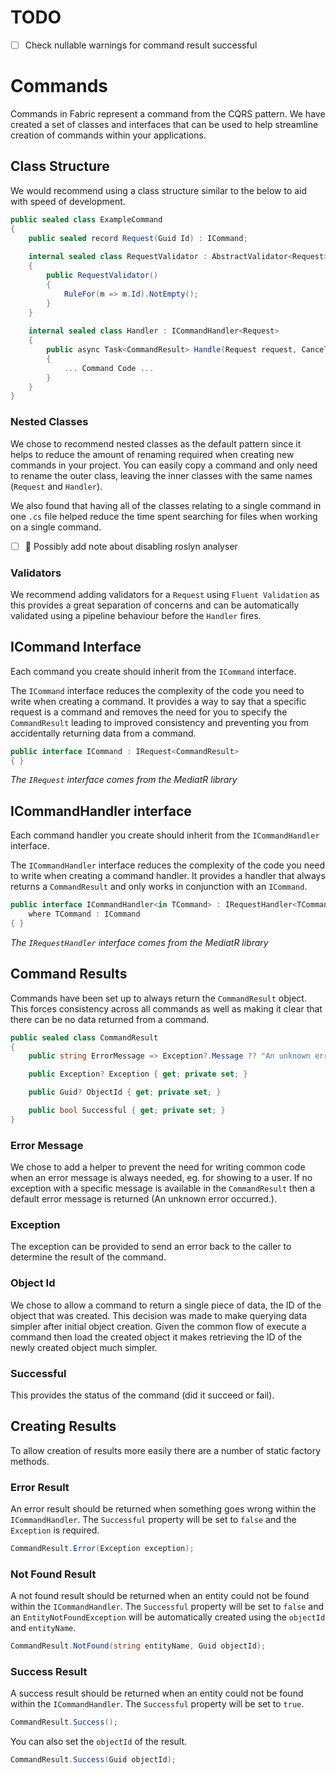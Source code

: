 # TODO

- [ ] Check nullable warnings for command result successful

# Commands
Commands in Fabric represent a command from the CQRS pattern. We have created a set of classes and interfaces that can be used to help streamline creation of commands within your applications.

## Class Structure
We would recommend using a class structure similar to the below to aid with speed of development.

```csharp
public sealed class ExampleCommand
{
    public sealed record Request(Guid Id) : ICommand;
    
    internal sealed class RequestValidator : AbstractValidator<Request>
    {
        public RequestValidator()
        {
            RuleFor(m => m.Id).NotEmpty();
        }
    }
    
    internal sealed class Handler : ICommandHandler<Request>
    {
        public async Task<CommandResult> Handle(Request request, CancellationToken cancellationToken)
        {
            ... Command Code ...
        }
    }
}
```

### Nested Classes
We chose to recommend nested classes as the default pattern since it helps to reduce the amount of renaming required when creating new commands in your project. You can easily copy a command and only need to rename the outer class, leaving the inner classes with the same names (`Request` and `Handler`).

We also found that having all of the classes relating to a single command in one `.cs` file helped reduce the time spent searching for files when working on a single command.

- [ ] 📝 Possibly add note about disabling roslyn analyser

### Validators
We recommend adding validators for a `Request` using `Fluent Validation` as this provides a great separation of concerns and can be automatically validated using a pipeline behaviour before the `Handler` fires.

## ICommand Interface
Each command you create should inherit from the `ICommand` interface. 

The `ICommand` interface reduces the complexity of the code you need to write when creating a command. It provides a way to say that a specific request is a command and removes the need for you to specify the `CommandResult` leading to improved consistency and preventing you from accidentally returning data from a command.

```csharp
public interface ICommand : IRequest<CommandResult>
{ }
```

_The `IRequest` interface comes from the MediatR library_

## ICommandHandler interface
Each command handler you create should inherit from the `ICommandHandler` interface.

The `ICommandHandler` interface reduces the complexity of the code you need to write when creating a command handler. It provides a handler that always returns a `CommandResult` and only works in conjunction with an `ICommand`. 

```csharp
public interface ICommandHandler<in TCommand> : IRequestHandler<TCommand, CommandResult>
    where TCommand : ICommand
{ }
```

_The `IRequestHandler` interface comes from the MediatR library_

## Command Results
Commands have been set up to always return the `CommandResult` object. This forces consistency across all commands as well as making it clear that there can be no data returned from a command.

```csharp
public sealed class CommandResult
{
    public string ErrorMessage => Exception?.Message ?? "An unknown error occurred.";

    public Exception? Exception { get; private set; }

    public Guid? ObjectId { get; private set; }

    public bool Successful { get; private set; }
}
```

### Error Message
We chose to add a helper to prevent the need for writing common code when an error message is always needed, eg. for showing to a user. If no exception with a specific message is available in the `CommandResult` then a default error message is returned (An unknown error occurred.).

### Exception
The exception can be provided to send an error back to the caller to determine the result of the command.

### Object Id
We chose to allow a command to return a single piece of data, the ID of the object that was created. This decision was made to make querying data simpler after initial object creation. Given the common flow of execute a command then load the created object it makes retrieving the ID of the newly created object much simpler.

### Successful
This provides the status of the command (did it succeed or fail).

## Creating Results
To allow creation of results more easily there are a number of static factory methods.

### Error Result
An error result should be returned when something goes wrong within the `ICommandHandler`. The `Successful` property will be set to `false` and the `Exception` is required.

```csharp
CommandResult.Error(Exception exception);
```

### Not Found Result
A not found result should be returned when an entity could not be found within the `ICommandHandler`. The `Successful` property will be set to `false` and an `EntityNotFoundException` will be automatically created using the `objectId` and `entityName`.

```csharp
CommandResult.NotFound(string entityName, Guid objectId);
```

### Success Result
A success result should be returned when an entity could not be found within the `ICommandHandler`. The `Successful` property will be set to `true`.

```csharp
CommandResult.Success();
```

You can also set the `objectId` of the result.

```csharp
CommandResult.Success(Guid objectId);
```

